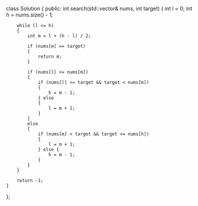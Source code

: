 class Solution {
public:
    int search(std::vector<int>& nums, int target)
    {
        int l = 0;
        int h = nums.size() - 1;

        while (l <= h)
        {
            int m = l + (h - l) / 2;

            if (nums[m] == target)
            {
                return m;
            }

            if (nums[l] <= nums[m])
            {
                if (nums[l] <= target && target < nums[m])
                {
                    h = m - 1;
                } else
                {
                    l = m + 1;
                }
            } 
            else 
            {
                if (nums[m] < target && target <= nums[h])
                {
                    l = m + 1;
                } else {
                    h = m - 1;
                }
            }
        }

        return -1;
    }
};
